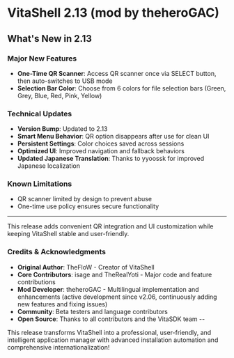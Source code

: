 # VitaShell 2.13 (mod by theheroGAC)

## What's New in 2.13

### Major New Features
- **One-Time QR Scanner**: Access QR scanner once via SELECT button, then auto-switches to USB mode
- **Selection Bar Color**: Choose from 6 colors for file selection bars (Green, Grey, Blue, Red, Pink, Yellow)

### Technical Updates
- **Version Bump**: Updated to 2.13
- **Smart Menu Behavior**: QR option disappears after use for clean UI
- **Persistent Settings**: Color choices saved across sessions
- **Optimized UI**: Improved navigation and fallback behaviors
- **Updated Japanese Translation**: Thanks to yyoossk for improved Japanese localization

###  Known Limitations
- QR scanner limited by design to prevent abuse
- One-time use policy ensures secure functionality

---

This release adds convenient QR integration and UI customization while keeping VitaShell stable and user-friendly.


### Credits & Acknowledgments

- **Original Author**: TheFloW - Creator of VitaShell
- **Core Contributors**: isage and TheRealYoti - Major code and feature contributions
- **Mod Developer**: theheroGAC - Multilingual implementation and enhancements (active development since v2.06, continuously adding new features and fixing issues)
- **Community**: Beta testers and language contributors
- **Open Source**: Thanks to all contributors and the VitaSDK team
--

This release transforms VitaShell into a professional, user-friendly, and intelligent application manager with advanced installation automation and comprehensive internationalization!